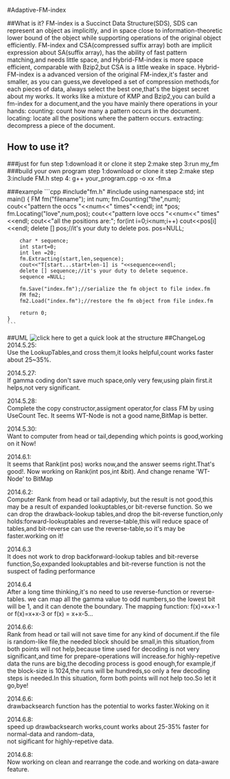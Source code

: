 #Adaptive-FM-index

##What is it?
	 FM-index is a Succinct Data Structure(SDS), SDS can represent an object as implicitly,
	 and in space close to information-theoretic lower bound of the object while 
	 supporting operations of the original object efficiently.
	 FM-index and CSA(compressed suffix array) both are implicit expression about SA(suffix array),
	 has the ability of fast pattern matching,and needs little space, and Hybrid-FM-index is more
	 space efficient, comparable with Bzip2,but CSA is a little weake in space.
	 Hybrid-FM-index is a advanced version of the original FM-index,it's faster and smaller,
	 as you can guess,we developed a set of compression methods,for each pieces of data,
	 always select the best one,that's the bigest secret about my works.
	 It works like a mixture of KMP and Bzip2,you can build a fm-index for a document,and the you 
	 have mainly there operations in your hands:
	 counting: count how many a pattern occurs in the document.
	 locating: locate all the positions where the pattern occurs.
	 extracting: decompress a piece of the document.
## How to use it?
###just for fun
	 step 1:download it or clone it
	 step 2:make
	 step 3:run my_fm
###build your own program
	 step 1:download or clone it
	 step 2:make
	 step 3:include FM.h
	 step 4: g++ your_program.cpp -o xx -fm.a

###example
	```cpp
	#include"fm.h"
	#include<iostream>
	using namespace std;
	int main()
	{
		FM fm("filename");
		int num;
		fm.Counting("the",num);
		cout<<"pattern the occs "<<num<<" times"<<endl;
		int *pos;
		fm.Locating("love",num,pos);
		cout<<"pattern love occs "<<num<<" times"<<endl;
		cout<<"all the positions are:";
		for(int i=0;i<num;i++)
			cout<<pos[i]<<endl;
		delete [] pos;//it's your duty to delete pos.
		pos=NULL;

		char * sequence;
		int start=0;
		int len =20;
		fm.Extracting(start,len,sequence);
		cout<<"T[start...start+len-1] is "<<sequence<<endl;
		delete [] sequence;//it's your duty to delete sequence.
    	sequence =NULL;

		fm.Save("index.fm");//serialize the fm object to file index.fm
		FM fm2;
		fm2.Load("index.fm");//restore the fm object from file index.fm

		return 0;
	}
	```

##UML
![click here to get a quick look at the structure](https://github.com/chenlonggang/Hybrid-FM-index/tree/master/pictures/class.png)
##ChangeLog
2014.5.25:   
Use the LookupTables,and cross them,it looks helpful,count works faster about 25~35%.  

2014.5.27:   
If gamma coding don't save much space,only very few,using plain first.it helps,not very significant.  

2014.5.28:   
Complete the copy constructor,assigment operator,for class FM by using UseCount Tec. It seems WT-Node is not a good name,BitMap is better.  

2014.5.30:  
Want to computer from head or tail,depending which points is good,working on it Now!

2014.6.1:  
It seems that Rank(int pos) works now,and the answer seems right.That's good!. Now working on Rank(int pos,int &bit).
And change rename 'WT-Node' to BitMap    

2014.6.2:  
Computer Rank from head or tail adaptivly, but the result is not good,this may be a result of expanded lookuptables,or bit-reverse function.
So we can drop the drawback-lookup tables,and drop the bit-reverse function,only holds:forward-lookuptables and reverse-table,this will reduce
space of tables,and bit-reverse can use the reverse-table,so it's may be faster.working on it!  

2014.6.3  
It does not work to drop backforward-lookup tables and bit-reverse function,So,expanded lookuptables and bit-reverse function is not the suspect of
fading performance  

2014.6.4  
After a long time thinking,it's no need to use reverse-function or reverse-tables. we can map all the gamma value to odd numbers,so the lowest bit will be 1,
and it can denote the boundary. The mapping function: f(x)=x+x-1 or f(x)=x+x-3 or f(x) = x+x-5...  

2014.6.6:  
Rank from head or tail will not save time for any kind of document.if the file is random-like file,the needed block should be small,in this situation,from 
both points will not help,because time used for decoding is not very significant,and time for prepare-operations will increase.for highly-repetive data the runs
are big,the decoding process is good enough,for example,if the block-size is 1024,the runs will be hundreds,so only a few decoding steps is needed.In this situation,
form both points will not help too.So let it go,bye!
	
2014.6.6:  
drawbacksearch function has the potential to works faster.Woking on it  

2014.6.8:  
speed up drawbacksearch works,count works about 25-35% faster for normal-data and random-data,  
not sigificant for highly-repetive data.  

2014.6.8:  
Now working on clean and rearrange the code.and working on data-aware feature.


